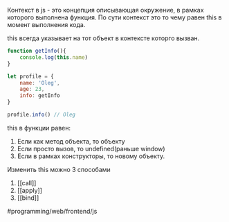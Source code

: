 Контекст в js - это концепция описывающая окружение, в рамках которого выполнена функция. По сути контекст это то чему равен this в момент выполнения кода.

this всегда указывает на тот объект в контексте которго вызван.

```js
function getInfo(){
	console.log(this.name)
}

let profile = {
	name: 'Oleg',
	age: 23,
	info: getInfo
}

profile.info() // Oleg
```

this  в функции равен:
1. Если как метод объекта, то объекту
2. Если просто вызов, то undefined(раньше window)
3. Если в рамках конструкторы, то новому объекту.

Изменить this можно 3 способами
1. [[call]]
2. [[apply]]
3. [[bind]]

#programming/web/frontend/js
